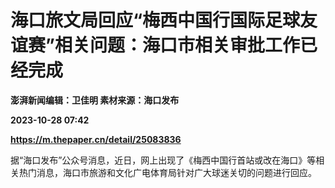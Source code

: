 # 海口旅文局回应“梅西中国行国际足球友谊赛”相关问题：海口市相关审批工作已经完成
**澎湃新闻编辑：卫佳明 素材来源：海口发布**

**2023-10-28 07:42**

**https://m.thepaper.cn/detail/25083836**

据“海口发布”公众号消息，近日，网上出现了《梅西中国行首站或改在海口》等相关热门消息，海口市旅游和文化广电体育局针对广大球迷关切的问题进行回应。